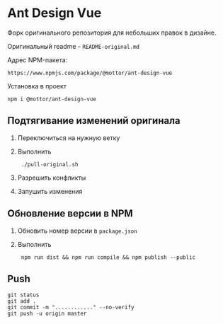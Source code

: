 # Ant Design Vue

Форк оригинального репозитория для небольших правок в дизайне.

Оригинальный readme - `README-original.md`

Адрес NPM-пакета: 

    https://www.npmjs.com/package/@mottor/ant-design-vue

Установка в проект

    npm i @mottor/ant-design-vue

## Подтягивание изменений оригинала

1. Переключиться на нужную ветку

2. Выполнить

        ./pull-original.sh

3. Разрешить конфликты

4. Запушить изменения

## Обновление версии в NPM

1. Обновить номер версии в `package.json`

2. Выполнить

        npm run dist && npm run compile && npm publish --public

## Push

    git status
    git add .
    git commit -m "............" --no-verify
    git push -u origin master